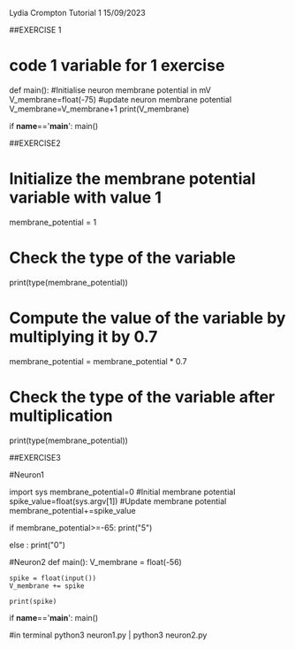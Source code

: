 Lydia Crompton
Tutorial 1
15/09/2023




##EXERCISE 1
# code 1 variable for 1 exercise

def main():
#Initialise neuron membrane potential in mV
    V_membrane=float(-75)
#update neuron membrane potential
    V_membrane=V_membrane+1
    print(V_membrane)

if __name__=='__main__':
    main()



    
##EXERCISE2
# Initialize the membrane potential variable with value 1
membrane_potential = 1

# Check the type of the variable
print(type(membrane_potential))

# Compute the value of the variable by multiplying it by 0.7
membrane_potential = membrane_potential * 0.7

# Check the type of the variable after multiplication
print(type(membrane_potential))




##EXERCISE3

#Neuron1

import sys
membrane_potential=0 #Initial membrane potential
spike_value=float(sys.argv[1])
    #Update membrane potential
membrane_potential+=spike_value
    
if membrane_potential>=-65:
   print("5")
   
else :
        print("0")



#Neuron2
def main():
    V_membrane = float(-56)
    
    spike = float(input())
    V_membrane += spike
    
    print(spike)
    
if __name__=='__main__':
    main()

#in terminal 
python3 neuron1.py | python3 neuron2.py
